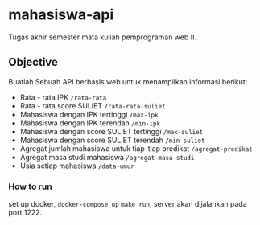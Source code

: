 # mahasiswa-api
Tugas akhir semester mata kuliah pemprograman web II.

## Objective
Buatlah Sebuah API berbasis web untuk menampilkan informasi berikut:
- Rata - rata IPK `/rata-rata`
- Rata - rata score SULIET `/rata-rata-suliet`
- Mahasiswa dengan IPK tertinggi `/max-ipk`
- Mahasiswa dengan IPK terendah `/min-ipk`
- Mahasiswa dengan score SULIET tertinggi `/max-suliet`
- Mahasiswa dengan score SULIET terendah `/min-suliet`
- Agregat jumlah mahasiswa untuk tiap-tiap predikat `/agregat-predikat`
- Agregat masa studi mahasiswa `/agregat-masa-studi`
- Usia setiap mahasiswa `/data-umur`

### How to run
set up docker, `docker-compose up`
`make run`, server akan dijalankan pada port 1222.


